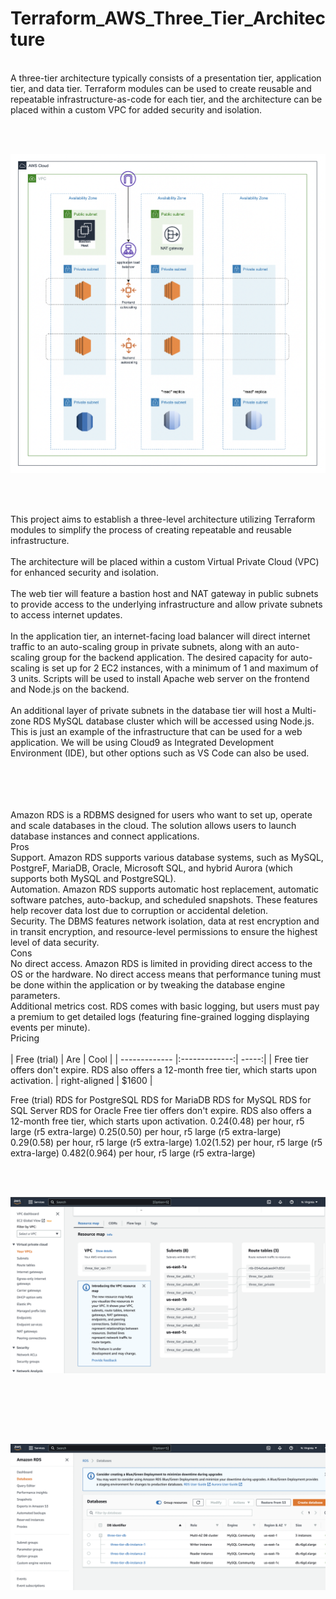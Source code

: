 # Terraform_AWS_Three_Tier_Architecture
<br>
A three-tier architecture typically consists of a presentation tier, application tier, and data tier. Terraform modules can be used to create reusable and repeatable infrastructure-as-code for each tier, and the architecture can be placed within a custom VPC for added security and isolation.

<br><br>
<p align="center" >
  <img src="images/Screenshot 2023-01-26 at 23.01.51.png" width="700px"/>
</p>
<br><br>

This project aims to establish a three-level architecture utilizing Terraform modules to simplify the process of creating repeatable and reusable infrastructure. 
<br><br>
The architecture will be placed within a custom Virtual Private Cloud (VPC) for enhanced security and isolation. 
<br><br>
The web tier will feature a bastion host and NAT gateway in public subnets to provide access to the underlying infrastructure and allow private subnets to access internet updates. 
<br><br>
In the application tier, an internet-facing load balancer will direct internet traffic to an auto-scaling group in private subnets, along with an auto-scaling group for the backend application. The desired capacity for auto-scaling is set up for 2 EC2 instances, with a minimum of 1 and maximum of 3 units. Scripts will be used to install Apache web server on the frontend and Node.js on the backend. 
<br><br>
An additional layer of private subnets in the database tier will host a Multi-zone RDS MySQL database cluster which will be accessed using Node.js. This is just an example of the infrastructure that can be used for a web application. We will be using Cloud9 as Integrated Development Environment (IDE), but other options such as VS Code can also be used.

<br><br>
<br><br>
Amazon RDS is a RDBMS designed for users who want to set up, operate and scale databases in the cloud. The solution allows users to launch database instances and connect applications.
<br>
Pros
<br>
Support. Amazon RDS supports various database systems, such as MySQL, PostgreF, MariaDB, Oracle, Microsoft SQL, and hybrid Aurora (which supports both MySQL and PostgreSQL).<br>
Automation. Amazon RDS supports automatic host replacement, automatic software patches, auto-backup, and scheduled snapshots. These features help recover data lost due to corruption or accidental deletion.<br>
Security. The DBMS features network isolation, data at rest encryption and in transit encryption, and resource-level permissions to ensure the highest level of data security.
<br>
Cons
<br>
No direct access. Amazon RDS is limited in providing direct access to the OS or the hardware. No direct access means that performance tuning must be done within the application or by tweaking the database engine parameters.<br>
Additional metrics cost. RDS comes with basic logging, but users must pay a premium to get detailed logs (featuring fine-grained logging displaying events per minute).<br>
Pricing
<br>
<br>
| Free (trial)      | Are           | Cool  |
| ------------- |:-------------:| -----:|
| Free tier offers don't expire.
RDS also offers a 12-month free tier, which starts upon activation.     | right-aligned | $1600 |

Free (trial)	RDS for PostgreSQL	RDS for MariaDB	RDS for MySQL	RDS for SQL Server	RDS for Oracle
Free tier offers don't expire.
RDS also offers a 12-month free tier, which starts upon activation.	$0.24 ($0.48)
per hour, r5 large (r5 extra-large)	$0.25 ($0.50)
per hour, r5 large (r5 extra-large)	$0.29 ($0.58)
per hour, r5 large (r5 extra-large)	$1.02 ($1.52)
per hour, r5 large (r5 extra-large)	$0.482 ($0.964)
per hour, r5 large (r5 extra-large)

<br><br>
<p align="center" >
  <img src="images/Screenshot 2023-01-25 at 16.49.29.png" width="700px"/>
</p>
<br><br>

<br><br>
<p align="center" >
  <img src="images/Screenshot 2023-01-25 at 16.50.37.png" width="700px"/>
</p>
<br><br>


